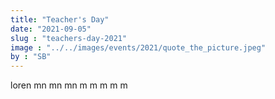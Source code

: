 ```yaml
---
title: "Teacher's Day"
date: "2021-09-05"
slug : "teachers-day-2021"
image : "../../images/events/2021/quote_the_picture.jpeg"
by : "SB"
---
```

loren mn mn mn m m m m m 
